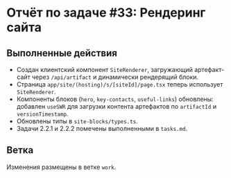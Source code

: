 # Отчёт по задаче #33: Рендеринг сайта

## Выполненные действия

- Создан клиентский компонент `SiteRenderer`, загружающий артефакт-сайт через `/api/artifact` и динамически рендерящий блоки.
- Страница `app/site/(hosting)/s/[siteId]/page.tsx` теперь использует `SiteRenderer`.
- Компоненты блоков (`hero`, `key-contacts`, `useful-links`) обновлены: добавлен `useSWR` для загрузки контента артефактов по `artifactId` и `versionTimestamp`.
- Обновлены типы в `site-blocks/types.ts`.
- Задачи 2.2.1 и 2.2.2 помечены выполненными в `tasks.md`.

## Ветка

Изменения размещены в ветке `work`.
